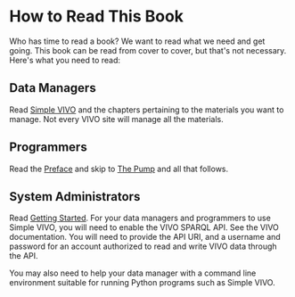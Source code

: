 # How to Read This Book

Who has time to read a book?  We want to read what we need and get going.  This book can be read from cover to 
cover, but that's not necessary.  Here's what you need to read:

## Data Managers

Read [Simple VIVO](Simple-VIVO.md) and the chapters pertaining to the materials you want to manage.  Not every 
VIVO site will manage all the materials.

## Programmers

Read the [Preface](Preface.md) and skip to [The Pump](Home.md) and all that follows.

## System Administrators

Read [Getting Started](Getting-Started.md).  For your data managers and programmers to use Simple VIVO, you will need to enable the VIVO SPARQL API.  See the VIVO documentation.  You will need to provide the API URI, and a username and password for an account authorized to read and write VIVO data through the API.

You may also need to help your data manager with a command line environment suitable for running Python programs such as Simple VIVO. 

